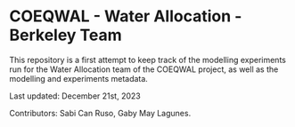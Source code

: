 # COEQWAL - Water Allocation - Berkeley Team

This repository is a first attempt to keep track of the modelling experiments run for the Water Allocation team of the COEQWAL project, as well as the modelling and experiments metadata. 

Last updated: December 21st, 2023

Contributors: Sabi Can Ruso, Gaby May Lagunes.
